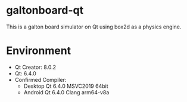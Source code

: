 # galtonboard-qt

This is a galton board simulator on Qt using box2d as a physics engine.

# Environment

- Qt Creator: 8.0.2
- Qt: 6.4.0
- Confirmed Compiler:
    - Desktop Qt 6.4.0 MSVC2019 64bit
    - Android Qt 6.4.0 Clang arm64-v8a
